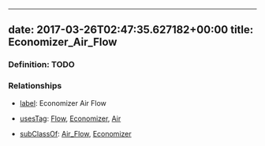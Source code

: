 
---
date: 2017-03-26T02:47:35.627182+00:00
title: Economizer_Air_Flow
---
### Definition: TODO

### Relationships

* [label](http://www.w3.org/2000/01/rdf-schema#label): Economizer Air Flow

* [usesTag](https://brickschema.org/schema/1.0/BrickFrame#usesTag): [Flow](https://brickschema.org/schema/1.0/BrickTag#Flow), [Economizer](https://brickschema.org/schema/1.0/BrickTag#Economizer), [Air](https://brickschema.org/schema/1.0/BrickTag#Air)

* [subClassOf](http://www.w3.org/2000/01/rdf-schema#subClassOf): [Air_Flow](https://brickschema.org/schema/1.0/Brick#Air_Flow), [Economizer](https://brickschema.org/schema/1.0/Brick#Economizer)

